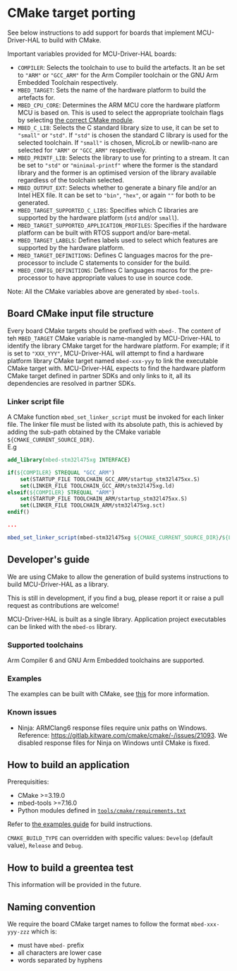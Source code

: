 # CMake target porting

See below instructions to add support for boards that implement MCU-Driver-HAL to build with CMake.

Important variables provided for MCU-Driver-HAL boards:

* `COMPILER`: Selects the toolchain to use to build the artefacts. It an be set to `"ARM"` or `"GCC_ARM"` for the Arm Compiler toolchain or the GNU Arm Embedded Toolchain respectively.
* `MBED_TARGET`: Sets the name of the hardware platform to build the artefacts for. 
* `MBED_CPU_CORE`: Determines the ARM MCU core the hardware platform MCU is based on. This is used to select the appropriate toolchain flags by selecting [the correct CMake module](../../../tools/cmake/cores/).
* `MBED_C_LIB`: Selects the C standard library size to use, it can be set to `"small"` or `"std"`. If `"std"` is chosen the standard C library is used for the selected toolchain. If `"small"` is chosen, MicroLib or newlib-nano are selected for `"ARM"` or `"GCC_ARM"` respectively.
* `MBED_PRINTF_LIB`: Selects the library to use for printing to a stream. It can be set to `"std"` or `"minimal-printf"` where the former is the standard library and the former is an optimised version of the library available regardless of the toolchain selected.
* `MBED_OUTPUT_EXT`: Selects whether to generate a binary file and/or an Intel HEX file. It can be set to `"bin"`, `"hex"`, or again `""` for both to be generated.
* `MBED_TARGET_SUPPORTED_C_LIBS`: Specifies which C libraries are supported by the hardware platform (`std` and/or `small`).
* `MBED_TARGET_SUPPORTED_APPLICATION_PROFILES`: Specifies if the hardware platform can be built with RTOS support and/or bare-metal.
* `MBED_TARGET_LABELS`: Defines labels used to select which features are supported by the hardware platform.
* `MBED_TARGET_DEFINITIONS`: Defines C languages macros for the pre-processor to include C statements to consider for the build.
* `MBED_CONFIG_DEFINITIONS`: Defines C languages macros for the pre-processor to have appropriate values to use in source code.

Note: All the CMake variables above are generated by `mbed-tools`.

## Board CMake input file structure
Every board CMake targets should be prefixed with `mbed-`. 
The content of teh `MBED_TARGET` CMake variable is name-mangled by MCU-Driver-HAL to identify the library CMake target for the hardware platform. For example; if it is set to `"XXX_YYY"`, MCU-Driver-HAL will attempt to find a hardware platform library CMake target named `mbed-xxx-yyy` to link the executable CMake target with.
MCU-Driver-HAL expects to find the hardware platform CMake target defined in partner SDKs and only links to it, all its dependencies are resolved in partner SDKs.


### Linker script file

A CMake function `mbed_set_linker_script` must be invoked for each linker file. The linker file must be listed with its absolute path, this is achieved by adding the sub-path obtained by the CMake variable `${CMAKE_CURRENT_SOURCE_DIR}`.  
E.g

```cmake
add_library(mbed-stm32l475xg INTERFACE)

if(${COMPILER} STREQUAL "GCC_ARM")
    set(STARTUP_FILE TOOLCHAIN_GCC_ARM/startup_stm32l475xx.S)
    set(LINKER_FILE TOOLCHAIN_GCC_ARM/stm32l475xg.ld)
elseif(${COMPILER} STREQUAL "ARM")
    set(STARTUP_FILE TOOLCHAIN_ARM/startup_stm32l475xx.S)
    set(LINKER_FILE TOOLCHAIN_ARM/stm32l475xg.sct)
endif()

...

mbed_set_linker_script(mbed-stm32l475xg ${CMAKE_CURRENT_SOURCE_DIR}/${LINKER_FILE})
```

## Developer's guide

We are using CMake to allow the generation of build systems instructions to build MCU-Driver-HAL as a library.

This is still in development, if you find a bug, please report it or raise a pull request as contributions are welcome!

MCU-Driver-HAL is built as a single library. Application project executables can be linked with the `mbed-os` library.

### Supported toolchains

Arm Compiler 6 and GNU Arm Embedded toolchains are supported.

### Examples

The examples can be built with CMake, see [this](../../examples/README.md) for more information.

### Known issues

- Ninja: ARMClang6 response files require unix paths on Windows. Reference: https://gitlab.kitware.com/cmake/cmake/-/issues/21093. We disabled response files for Ninja on Windows until CMake is fixed.

## How to build an application

Prerequisities:
- CMake >=3.19.0
- mbed-tools >=7.16.0
- Python modules defined in [`tools/cmake/requirements.txt`](./requirements.txt)

Refer to [the examples guide](../../examples/README.md) for build instructions.

`CMAKE_BUILD_TYPE` can overridden with specific values: `Develop` (default value), `Release` and `Debug`.

## How to build a greentea test

This information will be provided in the future.

## Naming convention
We require the board CMake target names to follow the format `mbed-xxx-yyy-zzz` which is:
- must have `mbed-` prefix
- all characters are lower case
- words separated by hyphens
